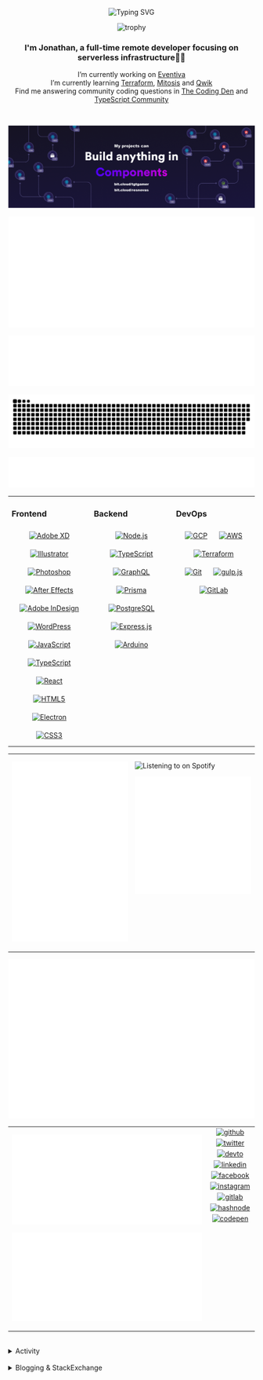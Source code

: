 <div align="center">

![Typing SVG](https://readme-typing-svg.demolab.com?font=Fira+Code&pause=1000&color=1AA9F7¢er=true&vCenter=true&width=275&lines=%3C+%F0%9F%91%8B+Hola%2C+World!+%3E;%3C+%F0%9F%91%8B+Hello%2C+World!+%3E;%3C+%F0%9F%91%8B+Bonjour%2C+World!+%3E;%3C+%F0%9F%91%8B+Welcome%2C+World+%3E)

</div>

<div align="center">

![trophy](https://github-profile-trophy.vercel.app/?username=tgtgamer&no-bg=true&no-frame=true&column=-1&margin-w=15)

</div>  
  
<div align="center">
  
###  I'm Jonathan, a full-time remote developer focusing on serverless infrastructure👨‍💻

I’m currently working on [Eventiva](https://github.com/eventiva/eventiva) </br>
I’m currently learning [Terraform](https://www.terraform.io/), [Mitosis](https://mitosis.builder.io/) and [Qwik](https://qwik.builder.io/) </br>
Find me answering community coding questions in [The Coding Den](https://discord.com/invite/code) and [TypeScript Community](https://discord.gg/typescript)

</div>
<br/>

<div align="center">

[![bit.cloud](./assets/Bit.cloud.png)](https://bit.cloud/tgtgamer)

</div>

<div align="center">

![Metrics](metrics/section-intro.svg)

</div>

<div align="center">

![Metrics](metrics/section-habbits.svg)

<picture>
  <source media="(prefers-color-scheme: dark)" srcset="games/github-snake-dark.svg" />
  <source media="(prefers-color-scheme: light)" srcset="games/github-snake.svg" />
  <img alt="github-snake" src="games/github-snake.svg" />
</picture>

![Metrics](metrics/section-languages.svg)

</div>

<table><tr><td valign="top" width="33%">

### Frontend

<div align="center">  
<a href="https://www.adobe.com/in/products/xd.html" target="_blank"><img style="margin: 10px" src="https://profilinator.rishav.dev/skills-assets/adobexd.png" alt="Adobe XD" height="50" /></a>  
<a href="https://www.adobe.com/in/products/illustrator.html" target="_blank"><img style="margin: 10px" src="https://profilinator.rishav.dev/skills-assets/adobe_illustrator-icon.svg" alt="Illustrator" height="50" /></a>  
<a href="https://www.adobe.com/in/products/photoshop.html" target="_blank"><img style="margin: 10px" src="https://profilinator.rishav.dev/skills-assets/photoshop-plain.svg" alt="Photoshop" height="50" /></a>  
<a href="https://www.adobe.com/in/products/aftereffects.html" target="_blank"><img style="margin: 10px" src="https://profilinator.rishav.dev/skills-assets/aftereffects.png" alt="After Effects" height="50" /></a>  
<a href="https://www.adobe.com/in/products/indesign.html" target="_blank"><img style="margin: 10px" src="https://profilinator.rishav.dev/skills-assets/adobeindesign.svg" alt="Adobe InDesign" height="50" /></a>  
<a href="https://wordpress.com/" target="_blank"><img style="margin: 10px" src="https://profilinator.rishav.dev/skills-assets/wordpress.png" alt="WordPress" height="50" /></a>  
<a href="https://www.javascript.com/" target="_blank"><img style="margin: 10px" src="https://profilinator.rishav.dev/skills-assets/javascript-original.svg" alt="JavaScript" height="50" /></a>  
<a href="https://www.typescriptlang.org/" target="_blank"><img style="margin: 10px" src="https://profilinator.rishav.dev/skills-assets/typescript-original.svg" alt="TypeScript" height="50" /></a>  
<a href="https://reactjs.org/" target="_blank"><img style="margin: 10px" src="https://profilinator.rishav.dev/skills-assets/react-original-wordmark.svg" alt="React" height="50" /></a>  
<a href="https://en.wikipedia.org/wiki/HTML5" target="_blank"><img style="margin: 10px" src="https://profilinator.rishav.dev/skills-assets/html5-original-wordmark.svg" alt="HTML5" height="50" /></a>  
<a href="https://www.electronjs.org/" target="_blank"><img style="margin: 10px" src="https://profilinator.rishav.dev/skills-assets/electron-original.svg" alt="Electron" height="50" /></a>  
<a href="https://www.w3schools.com/css/" target="_blank"><img style="margin: 10px" src="https://profilinator.rishav.dev/skills-assets/css3-original-wordmark.svg" alt="CSS3" height="50" /></a>  
</div>

</td><td valign="top" width="33%">

### Backend

<div align="center">  
<a href="https://nodejs.org/" target="_blank"><img style="margin: 10px" src="https://profilinator.rishav.dev/skills-assets/nodejs-original-wordmark.svg" alt="Node.js" height="50" /></a>  
<a href="https://www.typescriptlang.org/" target="_blank"><img style="margin: 10px" src="https://profilinator.rishav.dev/skills-assets/typescript-original.svg" alt="TypeScript" height="50" /></a>  
<a href="https://graphql.org/" target="_blank"><img style="margin: 10px" src="https://profilinator.rishav.dev/skills-assets/graphql.png" alt="GraphQL" height="50" /></a>  
<a href="https://www.prisma.io/" target="_blank"><img style="margin: 10px" src="https://profilinator.rishav.dev/skills-assets/prisma.png" alt="Prisma" height="50" /></a>  
<a href="https://www.postgresql.org/" target="_blank"><img style="margin: 10px" src="https://profilinator.rishav.dev/skills-assets/postgresql-original-wordmark.svg" alt="PostgreSQL" height="50" /></a>  
<a href="https://expressjs.com/" target="_blank"><img style="margin: 10px" src="https://profilinator.rishav.dev/skills-assets/express-original-wordmark.svg" alt="Express.js" height="50" /></a>  
<a href="https://www.arduino.cc/" target="_blank"><img style="margin: 10px" src="https://profilinator.rishav.dev/skills-assets/arduino.png" alt="Arduino" height="50" /></a>  
</div>

</td><td valign="top" width="33%">

### DevOps

<div align="center">  
<a href="https://cloud.google.com/" target="_blank"><img style="margin: 10px" src="https://profilinator.rishav.dev/skills-assets/google_cloud-icon.svg" alt="GCP" height="50" /></a>  
<a href="https://aws.amazon.com/" target="_blank"><img style="margin: 10px" src="https://profilinator.rishav.dev/skills-assets/amazonwebservices-original-wordmark.svg" alt="AWS" height="50" /></a>  
<a href="https://www.terraform.io/" target="_blank"><img style="margin: 10px" src="https://profilinator.rishav.dev/skills-assets/terraformio-icon.svg" alt="Terraform" height="50" /></a>  
<a href="https://github.com/" target="_blank"><img style="margin: 10px" src="https://profilinator.rishav.dev/skills-assets/git-scm-icon.svg" alt="Git" height="50" /></a>  
<a href="https://gulpjs.com/" target="_blank"><img style="margin: 10px" src="https://profilinator.rishav.dev/skills-assets/gulp-plain.svg" alt="gulp.js" height="50" /></a>  
<a href="https://about.gitlab.com/" target="_blank"><img style="margin: 10px" src="https://profilinator.rishav.dev/skills-assets/gitlab.svg" alt="GitLab" height="50" /></a>  
</div>

</td></tr></table>

<table style="border: none;"><tr style="border: none;"><td valign="top" width="50%" style="border: none;">

![Metrics](metrics/section-sponsors.svg)

</td><td valign="top" width="50%" style="border: none;">

![Listening to on Spotify](https://spotify-github-profile.vercel.app/api/view?uid=21xc6lko2t6sn466piiwtnhuq&cover_image=true&theme=novatorem&bar_color_cover=true)

![Metrics](metrics/section-leetcode.svg)

</td></tr></table>

![Metrics](metrics/section-achievements.svg)


<table style="border: none;"><tr style="border: none;"><td valign="top" width="80%" style="border: none;">

![Metrics](metrics/section-code.svg)

![Metrics](metrics/section-followup.svg)


</td><td valign="top" width="20%" style="border: none;">

<div align="center">

<a href="https://github.com/TGTGamer" target="_blank">
<img src=https://img.shields.io/badge/github-%2324292e.svg?&style=for-the-badge&logo=github&logoColor=white alt=github style="margin-bottom: 5px;" />
</a>

<a href="https://twitter.com/TGTGamer" target="_blank">
<img src=https://img.shields.io/badge/twitter-%2300acee.svg?&style=for-the-badge&logo=twitter&logoColor=white alt=twitter style="margin-bottom: 5px;" />
</a>

<a href="https://dev.to/TGTGamer" target="_blank">
<img src=https://img.shields.io/badge/dev.to-%2308090A.svg?&style=for-the-badge&logo=dev.to&logoColor=white alt=devto style="margin-bottom: 5px;" />
</a>

<a href="https://linkedin.com/in/tgtgamer" target="_blank">
<img src=https://img.shields.io/badge/linkedin-%231E77B5.svg?&style=for-the-badge&logo=linkedin&logoColor=white alt=linkedin style="margin-bottom: 5px;" />
</a>

<a href="https://www.facebook.com/jonathanstevens144" target="_blank">
<img src=https://img.shields.io/badge/facebook-%232E87FB.svg?&style=for-the-badge&logo=facebook&logoColor=white alt=facebook style="margin-bottom: 5px;" />
</a>

<a href="https://instagram.com/tgtgamer" target="_blank">
<img src=https://img.shields.io/badge/instagram-%23000000.svg?&style=for-the-badge&logo=instagram&logoColor=white alt=instagram style="margin-bottom: 5px;" />
</a>

<a href="https://gitlab.com/TGTGamer" target="_blank">
<img src=https://img.shields.io/badge/gitlab-330F63.svg?&style=for-the-badge&logo=gitlab&logoColor=white alt=gitlab style="margin-bottom: 5px;" />
</a>

<a href="https://hashnode.com/@TGTGamer" target="_blank">
<img src=https://img.shields.io/badge/hashnode-%232962FF.svg?&style=for-the-badge&logo=hashnode&logoColor=white alt=hashnode style="margin-bottom: 5px;" />
</a>

<a href="https://codepen.com/TGTGamer" target="_blank">
<img src=https://img.shields.io/badge/codepen-%23131417.svg?&style=for-the-badge&logo=codepen&logoColor=white alt=codepen style="margin-bottom: 5px;" />
</a>  
</div>

</td></tr></table>

<br/>

<details><summary> Activity </summary>
  
<table><tr><td valign="top" width="50%">

<!--START_SECTION:activity-->

1. ❌ Closed PR [#477](https://github.com/Eventiva/Eventiva/pull/477) in [Eventiva/Eventiva](https://github.com/Eventiva/Eventiva)
2. ❌ Closed PR [#478](https://github.com/Eventiva/Eventiva/pull/478) in [Eventiva/Eventiva](https://github.com/Eventiva/Eventiva)
3. ❌ Closed PR [#476](https://github.com/Eventiva/Eventiva/pull/476) in [Eventiva/Eventiva](https://github.com/Eventiva/Eventiva)
4. ❌ Closed PR [#475](https://github.com/Eventiva/Eventiva/pull/475) in [Eventiva/Eventiva](https://github.com/Eventiva/Eventiva)
5. ❌ Closed PR [#474](https://github.com/Eventiva/Eventiva/pull/474) in [Eventiva/Eventiva](https://github.com/Eventiva/Eventiva)
6. ❌ Closed PR [#473](https://github.com/Eventiva/Eventiva/pull/473) in [Eventiva/Eventiva](https://github.com/Eventiva/Eventiva)
7. ❌ Closed PR [#471](https://github.com/Eventiva/Eventiva/pull/471) in [Eventiva/Eventiva](https://github.com/Eventiva/Eventiva)
8. ❌ Closed PR [#470](https://github.com/Eventiva/Eventiva/pull/470) in [Eventiva/Eventiva](https://github.com/Eventiva/Eventiva)
9. ❌ Closed PR [#469](https://github.com/Eventiva/Eventiva/pull/469) in [Eventiva/Eventiva](https://github.com/Eventiva/Eventiva)
10. ❌ Closed PR [#468](https://github.com/Eventiva/Eventiva/pull/468) in [Eventiva/Eventiva](https://github.com/Eventiva/Eventiva)
11. ❌ Closed PR [#467](https://github.com/Eventiva/Eventiva/pull/467) in [Eventiva/Eventiva](https://github.com/Eventiva/Eventiva)
12. ❌ Closed PR [#466](https://github.com/Eventiva/Eventiva/pull/466) in [Eventiva/Eventiva](https://github.com/Eventiva/Eventiva)
13. ❌ Closed PR [#465](https://github.com/Eventiva/Eventiva/pull/465) in [Eventiva/Eventiva](https://github.com/Eventiva/Eventiva)
14. ❌ Closed PR [#464](https://github.com/Eventiva/Eventiva/pull/464) in [Eventiva/Eventiva](https://github.com/Eventiva/Eventiva)
15. ❌ Closed PR [#463](https://github.com/Eventiva/Eventiva/pull/463) in [Eventiva/Eventiva](https://github.com/Eventiva/Eventiva)
16. ❌ Closed PR [#462](https://github.com/Eventiva/Eventiva/pull/462) in [Eventiva/Eventiva](https://github.com/Eventiva/Eventiva)
17. 🎉 Merged PR [#461](https://github.com/Eventiva/Eventiva/pull/461) in [Eventiva/Eventiva](https://github.com/Eventiva/Eventiva)
18. 💪 Opened PR [#461](https://github.com/Eventiva/Eventiva/pull/461) in [Eventiva/Eventiva](https://github.com/Eventiva/Eventiva)
19. ❌ Closed PR [#459](https://github.com/Eventiva/Eventiva/pull/459) in [Eventiva/Eventiva](https://github.com/Eventiva/Eventiva)
20. ❌ Closed PR [#460](https://github.com/Eventiva/Eventiva/pull/460) in [Eventiva/Eventiva](https://github.com/Eventiva/Eventiva)
21. 🎉 Merged PR [#447](https://github.com/Eventiva/Eventiva/pull/447) in [Eventiva/Eventiva](https://github.com/Eventiva/Eventiva)
22. 🎉 Merged PR [#458](https://github.com/Eventiva/Eventiva/pull/458) in [Eventiva/Eventiva](https://github.com/Eventiva/Eventiva)
23. 🎉 Merged PR [#457](https://github.com/Eventiva/Eventiva/pull/457) in [Eventiva/Eventiva](https://github.com/Eventiva/Eventiva)
24. 🎉 Merged PR [#453](https://github.com/Eventiva/Eventiva/pull/453) in [Eventiva/Eventiva](https://github.com/Eventiva/Eventiva)
25. 🎉 Merged PR [#451](https://github.com/Eventiva/Eventiva/pull/451) in [Eventiva/Eventiva](https://github.com/Eventiva/Eventiva)
26. 🎉 Merged PR [#454](https://github.com/Eventiva/Eventiva/pull/454) in [Eventiva/Eventiva](https://github.com/Eventiva/Eventiva)
27. 🎉 Merged PR [#452](https://github.com/Eventiva/Eventiva/pull/452) in [Eventiva/Eventiva](https://github.com/Eventiva/Eventiva)
28. 🎉 Merged PR [#450](https://github.com/Eventiva/Eventiva/pull/450) in [Eventiva/Eventiva](https://github.com/Eventiva/Eventiva)
29. 🎉 Merged PR [#456](https://github.com/Eventiva/Eventiva/pull/456) in [Eventiva/Eventiva](https://github.com/Eventiva/Eventiva)
30. 💪 Opened PR [#456](https://github.com/Eventiva/Eventiva/pull/456) in [Eventiva/Eventiva](https://github.com/Eventiva/Eventiva)
31. ❌ Closed PR [#455](https://github.com/Eventiva/Eventiva/pull/455) in [Eventiva/Eventiva](https://github.com/Eventiva/Eventiva)
32. 💪 Opened PR [#455](https://github.com/Eventiva/Eventiva/pull/455) in [Eventiva/Eventiva](https://github.com/Eventiva/Eventiva)
33. 🎉 Merged PR [#449](https://github.com/Eventiva/Eventiva/pull/449) in [Eventiva/Eventiva](https://github.com/Eventiva/Eventiva)
34. 🗣 Commented on [#449](https://github.com/Eventiva/Eventiva/pull/449#issuecomment-1942013028) in [Eventiva/Eventiva](https://github.com/Eventiva/Eventiva)
<!--END_SECTION:activity-->

</td></tr></table></details>

<br/>

<details>
 <summary> Blogging & StackExchange </summary>
  
<!-- BLOG-POST-LIST:START -->
- [PDF-Lib - React Native - Embed Images - image.scaleToFit Error Thrown](https://stackoverflow.com/questions/75745732/pdf-lib-react-native-embed-images-image-scaletofit-error-thrown)
- [Tensorflow React - Error: modelWeightsID must be a number or number array when import](https://stackoverflow.com/questions/74309939/tensorflow-react-error-modelweightsid-must-be-a-number-or-number-array-when-i)
- [Answer by Jonathan Stevens for Fetch status on audio stream - HTTP Response](https://stackoverflow.com/questions/67752301/fetch-status-on-audio-stream-http-response/67757137#67757137)
- [Fetch status on audio stream - HTTP Response](https://stackoverflow.com/questions/67752301/fetch-status-on-audio-stream-http-response)
- [Github Actions detect author_association](https://stackoverflow.com/questions/63188674/github-actions-detect-author-association)
- [Answer by Jonathan Stevens for React styling - Overflow issues - Expo &amp; Electron single workflow](https://stackoverflow.com/questions/59939824/react-styling-overflow-issues-expo-electron-single-workflow/59941715#59941715)
- [React styling - Overflow issues - Expo &amp; Electron single workflow](https://stackoverflow.com/questions/59939824/react-styling-overflow-issues-expo-electron-single-workflow)
- [React WebkitAppRegion Warnings](https://stackoverflow.com/questions/59870837/react-webkitappregion-warnings)
- [Dialogflow &amp; Express -- Fulfilment](https://stackoverflow.com/questions/57964582/dialogflow-express-fulfilment)
- [Answer by Jonathan Stevens for SVG Changing specific colour - CSS &amp; JS](https://stackoverflow.com/questions/51461082/svg-changing-specific-colour-css-js/51467484#51467484)
- [SVG Changing specific colour - CSS &amp; JS](https://stackoverflow.com/questions/51461082/svg-changing-specific-colour-css-js)
- [Complex Wireframe to solid for use in Autodesk 2018](https://stackoverflow.com/questions/47948929/complex-wireframe-to-solid-for-use-in-autodesk-2018)
- [Cookie based Redirection using Javascript](https://stackoverflow.com/questions/47686107/cookie-based-redirection-using-javascript)
- [How to make the bot know if its messaged someone before? C# based SteamBot](https://stackoverflow.com/questions/44035406/how-to-make-the-bot-know-if-its-messaged-someone-before-c-sharp-based-steambot)
- [How to convert fs:path to variable](https://stackoverflow.com/questions/43879791/how-to-convert-fspath-to-variable)
<!-- BLOG-POST-LIST:END -->
  
</details>
<br />
